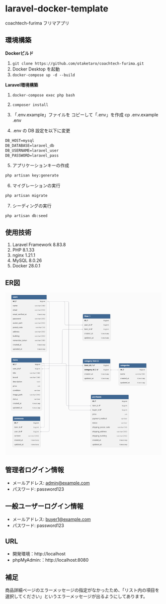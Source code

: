 # laravel-docker-template

coachtech-furima
フリマアプリ

## 環境構築
**Dockerビルド**
1. `git clone https://github.com/otaketaro/coachtech-furima.git`
2. Docker Desktop を起動
3. `docker-compose up -d --build`

**Laravel環境構築**
1. `docker-compose exec php bash`
2. `composer install`
3. 「.env.example」ファイルを コピーして「.env」を作成
    cp .env.example .env

4. .env の DB 設定を以下に変更
``` text
DB_HOST=mysql
DB_DATABASE=laravel_db
DB_USERNAME=laravel_user
DB_PASSWORD=laravel_pass
```
5. アプリケーションキーの作成
``` bash
php artisan key:generate
```

6. マイグレーションの実行
``` bash
php artisan migrate
```

7. シーディングの実行
``` bash
php artisan db:seed
```

## 使用技術
1. Laravel Framework 8.83.8
2. PHP 8.1.33
3. nginx 1.21.1
4. MySQL 8.0.26
5. Docker 28.0.1


## ER図

![ER図](./docs/er.png)





## 管理者ログイン情報
- メールアドレス: admin@example.com
- パスワード: password123

## 一般ユーザーログイン情報
- メールアドレス: buyer1@example.com
- パスワード: password123


## URL
- 開発環境：http://localhost
- phpMyAdmin:：http://localhost:8080

## 補足
商品詳細ページのエラーメッセージの指定がなかったため、「リスト内の項目を選択してください」というエラーメッセージが出るようにしてあります。